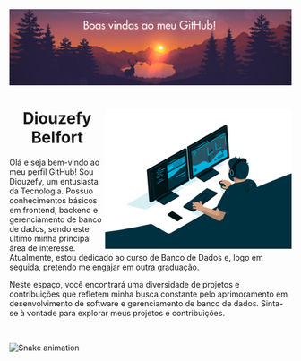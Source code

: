 <div>
  <img src="por-do-sol.png" >
</div>  
<div>
  <img align="right" height="250" alt="coding-time" src="code.gif">
  <h1 align="center">Diouzefy Belfort</h1>
 <p>Olá e seja bem-vindo ao meu perfil GitHub! Sou Diouzefy, um entusiasta da Tecnologia. Possuo conhecimentos básicos em frontend, backend e gerenciamento de banco de dados, sendo este último minha principal área de interesse. Atualmente, estou dedicado ao curso de Banco de Dados e, logo em seguida, pretendo me engajar em outra graduação.</p>
<p>Neste espaço, você encontrará uma diversidade de projetos e contribuições que refletem minha busca constante pelo aprimoramento em desenvolvimento de software e gerenciamento de banco de dados. Sinta-se à vontade para explorar meus projetos e contribuições.</p>
</div><br>

  
![Snake animation](https://github.com/LuigiGF/LuigiGF/blob/output/github-contribution-grid-snake.svg)




<!--
**diouzefybelfort/diouzefybelfort** is a ✨ _special_ ✨ repository because its `README.md` (this file) appears on your GitHub profile.

Here are some ideas to get you started:

- 🔭 I’m currently working on ...
- 🌱 I’m currently learning ...
- 👯 I’m looking to collaborate on ...
- 🤔 I’m looking for help with ...
- 💬 Ask me about ...
- 📫 How to reach me: ...
- 😄 Pronouns: ...
- ⚡ Fun fact: ...
-->

